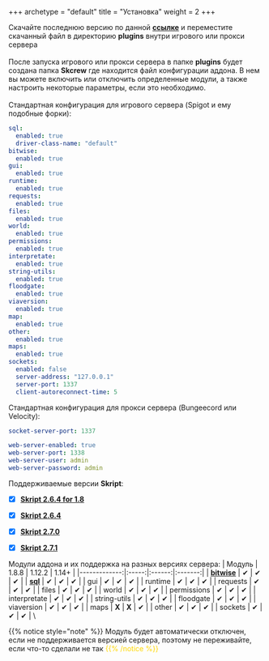 +++
archetype = "default"
title = "Установка"
weight = 2
+++

Скачайте последнюю версию по данной [**ссылке**](https://github.com/crewpvp/skcrew/releases/latest/download/Skcrew.jar) и переместите скачанный файл в директорию **plugins** внутри игрового или прокси сервера\
\
После запуска игрового или прокси сервера в папке **plugins** будет создана папка **Skcrew** где находится файл конфигурации аддона. В нем вы можете включить или отключить определенные модули, а также настроить некоторые параметры, если это необходимо.
\
\
Стандартная конфигурация для игрового сервера (Spigot и ему подобные форки):
```yaml
sql:
  enabled: true
  driver-class-name: "default"
bitwise:
  enabled: true
gui:
  enabled: true
runtime:
  enabled: true
requests:
  enabled: true
files:
  enabled: true
world:
  enabled: true
permissions:
  enabled: true
interpretate:
  enabled: true
string-utils:
  enabled: true
floodgate:
  enabled: true
viaversion:
  enabled: true
map:
  enabled: true
other:
  enabled: true
maps:
  enabled: true
sockets:
  enabled: false
  server-address: "127.0.0.1"
  server-port: 1337
  client-autoreconnect-time: 5
```

Стандартная конфигурация для прокси сервера (Bungeecord или Velocity):
```yaml
socket-server-port: 1337

web-server-enabled: true
web-server-port: 1338
web-server-user: admin
web-server-password: admin
``` 


Поддерживаемые версии **Skript**:
- [x] [**Skript 2.6.4 for 1.8**](https://github.com/Matocolotoe/Skript-1.8/releases/tag/2.6.4-for-1.8)
- [x] [**Skript 2.6.4**](https://github.com/SkriptLang/Skript/releases/tag/2.6.4)
- [x] [**Skript 2.7.0**](https://github.com/SkriptLang/Skript/releases/tag/2.7.0)
- [x] [**Skript 2.7.1**](https://github.com/SkriptLang/Skript/releases/tag/2.7.1)


Модули аддона и их поддержка на разных версиях сервера:
| Модуль       | 1.8.8 | 1.12.2 | 1.14+   |
|-------------:|:-----:|:------:|:-------:|
| [**bitwise**](https://crewpvp.github.io/skcrew/modules/bitwise)      |  ✔  |   ✔   |   ✔   |
| [**sql**](https://crewpvp.github.io/skcrew/modules/sql)          |  ✔  |   ✔   |   ✔   |
| gui          |  ✔  |   ✔   |   ✔   |
| runtime      |  ✔  |   ✔   |   ✔   |
| requests     |  ✔  |   ✔   |   ✔   |
| files        |  ✔  |   ✔   |   ✔   |
| world        |  ✔  |   ✔   |   ✔   |
| permissions  |  ✔  |   ✔   |   ✔   |
| interpretate |  ✔  |   ✔   |   ✔   |
| string-utils |  ✔  |   ✔   |   ✔   |
| floodgate    |  ✔  |   ✔   |   ✔   |
| viaversion   |  ✔  |   ✔   |   ✔   |
| maps         | **Х** | **Х**  |   ✔   |
| other        |  ✔  |   ✔   |   ✔   | 
| sockets      |  ✔  |   ✔   |   ✔   |
\

{{% notice style="note" %}}
Модуль будет автоматически отключен, если не поддерживается версией сервера, поэтому не переживайте, если что-то сделали не так <font color="gold"><i class="fas fa-smile"></i>
{{% /notice %}}